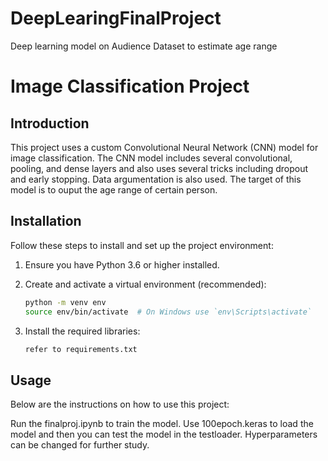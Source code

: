 # DeepLearingFinalProject
Deep learning model on Audience Dataset to estimate age range

# Image Classification Project

## Introduction
This project uses a custom Convolutional Neural Network (CNN) model for image classification. The CNN model includes several convolutional, pooling, and dense layers and also uses several tricks including dropout and early stopping. Data
argumentation is also used. The target of this model is to ouput the age range of certain person.


## Installation
Follow these steps to install and set up the project environment:

1. Ensure you have Python 3.6 or higher installed.

2. Create and activate a virtual environment (recommended):
    ```bash
    python -m venv env
    source env/bin/activate  # On Windows use `env\Scripts\activate`
    ```

3. Install the required libraries:
    ```bash
    refer to requirements.txt
    ```

## Usage
Below are the instructions on how to use this project:

Run the finalproj.ipynb to train the model.
Use 100epoch.keras to load the model and then you can test the model in the testloader.
Hyperparameters can be changed for further study.
